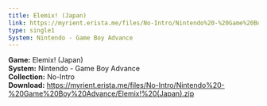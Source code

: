 ```yaml
---
title: Elemix! (Japan)
link: https://myrient.erista.me/files/No-Intro/Nintendo%20-%20Game%20Boy%20Advance/Elemix!%20(Japan).zip
type: single1
System: Nintendo - Game Boy Advance
---
```

<b>Game:</b> Elemix! (Japan)<br>
<b>System:</b> Nintendo - Game Boy Advance<br>
<b>Collection:</b> No-Intro<br>
<b>Download:</b> https://myrient.erista.me/files/No-Intro/Nintendo%20-%20Game%20Boy%20Advance/Elemix!%20(Japan).zip